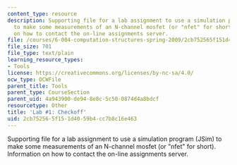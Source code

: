 ```yaml
---
content_type: resource
description: Supporting file for a lab assignment to use a simulation program (JSim)
  to make some measurements of an N-channel mosfet (or "nfet" for short). Information
  on how to contact the on-line assignments server.
file: /courses/6-004-computation-structures-spring-2009/2cb752565f151d4059b4cc7b8c16e463_lab1checkoff.jsim
file_size: 701
file_type: text/plain
learning_resource_types:
- Tools
license: https://creativecommons.org/licenses/by-nc-sa/4.0/
ocw_type: OCWFile
parent_title: Tools
parent_type: CourseSection
parent_uid: 4a943900-de94-8e8c-5c50-0874d4a8bdcf
resourcetype: Other
title: 'Lab #1: Checkoff'
uid: 2cb75256-5f15-1d40-59b4-cc7b8c16e463
---
```

Supporting file for a lab assignment to use a simulation program (JSim) to make some measurements of an N-channel mosfet (or "nfet" for short). Information on how to contact the on-line assignments server.